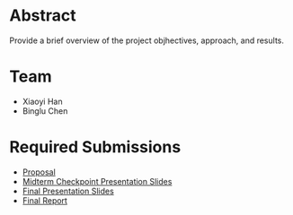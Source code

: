 # Abstract

Provide a brief overview of the project objhectives, approach, and results.

# Team

* Xiaoyi Han
* Binglu Chen

# Required Submissions

* [Proposal](proposal)
* [Midterm Checkpoint Presentation Slides](http://)
* [Final Presentation Slides](http://)
* [Final Report](report)
